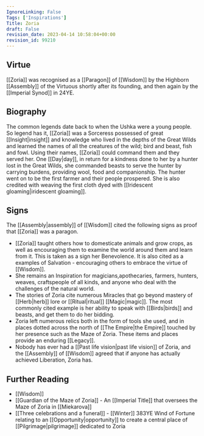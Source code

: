 ```yaml
---
IgnoreLinking: False
Tags: ['Inspirations']
Title: Zoria
draft: False
revision_date: 2023-04-14 10:58:04+00:00
revision_id: 99210
---
```


## Virtue
[[Zoria]] was recognised as a [[Paragon]] of [[Wisdom]] by the Highborn [[Assembly]] of the Virtuous shortly after its founding, and then again by the [[Imperial Synod]] in 24YE.
## Biography
The common legends date back to when the Ushka were a young people. So legend has it, [[Zoria]] was a Sorceress possessed of great [[Insight|insight]] and knowledge who lived in the depths of the Great Wilds and learned the names of all the creatures of the wild; bird and beast, fish and fowl. Using their names, [[Zoria]] could command them and they served her. One [[Day|day]], in return for a kindness done to her by a hunter lost in the Great Wilds, she commanded beasts to serve the hunter by carrying burdens, providing wool, food and companionship. The hunter went on to be the first farmer and their people prospered.
She is also credited with weaving the first cloth dyed with [[Iridescent gloaming|iridescent gloaming]].
## Signs
The [[Assembly|assembly]] of [[Wisdom]] cited the following signs as proof that [[Zoria]] was a paragon.
* [[Zoria]] taught others how to domesticate animals and grow crops, as well as encouraging them to examine the world around them and learn from it. This is taken as a sign her Benevolence. It is also cited as a examples of Salvation - encouraging others to embrace the virtue of [[Wisdom]].
* She remains an Inspiration for magicians,apothecaries, farmers, hunters, weaves, craftspeople of all kinds, and anyone who deal with the challenges of the natural world. 
* The stories of Zoria cite numerous Miracles that go beyond mastery of [[Herb|herb]] lore or [[Ritual|ritual]] [[Magic|magic]]. The most commonly cited example is her ability to speak with [[Birds|birds]] and beasts, and get them to do her bidding.
* Zoria left numerous relics both in the form of tools she used, and in places dotted across the north of [[The Empire|the Empire]] touched by her presence such as the Maze of Zoria. These items and places provide an enduring [[Legacy]].
* Nobody has ever had a [[Past life vision|past life vision]] of Zoria, and the [[Assembly]] of [[Wisdom]] agreed that if anyone has actually achieved Liberation, Zoria has.
## Further Reading
* [[Wisdom]]
* [[Guardian of the Maze of Zoria]] - An [[Imperial Title]] that oversees the Maze of Zoria in [[Miekarova]]
* [[Three celebrations and a funeral]] - [[Winter]] 383YE Wind of Fortune relating to an [[Opportunity|opportunity]] to create a central place of [[Pilgrimage|pilgrimage]] dedicated to Zoria